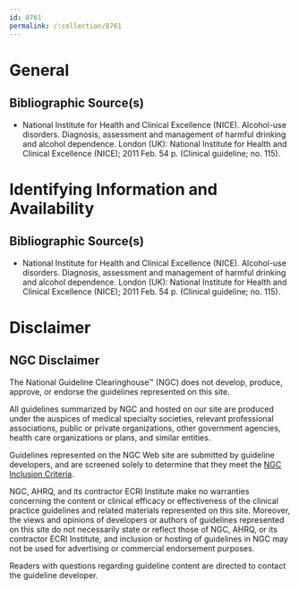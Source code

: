 ```yaml
---
id: 8761
permalink: /:collection/8761
---
```


# General

## Bibliographic Source(s)

- National Institute for Health and Clinical Excellence (NICE). Alcohol-use disorders. Diagnosis, assessment and management of harmful drinking and alcohol dependence. London (UK): National Institute for Health and Clinical Excellence (NICE); 2011 Feb. 54 p. (Clinical guideline; no. 115).

# Identifying Information and Availability

## Bibliographic Source(s)

- National Institute for Health and Clinical Excellence (NICE). Alcohol-use disorders. Diagnosis, assessment and management of harmful drinking and alcohol dependence. London (UK): National Institute for Health and Clinical Excellence (NICE); 2011 Feb. 54 p. (Clinical guideline; no. 115).

# Disclaimer

## NGC Disclaimer

The National Guideline Clearinghouse™ (NGC) does not develop, produce, approve, or endorse the guidelines represented on this site.

All guidelines summarized by NGC and hosted on our site are produced under the auspices of medical specialty societies, relevant professional associations, public or private organizations, other government agencies, health care organizations or plans, and similar entities.

Guidelines represented on the NGC Web site are submitted by guideline developers, and are screened solely to determine that they meet the [NGC Inclusion Criteria](/help-and-about/summaries/inclusion-criteria).

NGC, AHRQ, and its contractor ECRI Institute make no warranties concerning the content or clinical efficacy or effectiveness of the clinical practice guidelines and related materials represented on this site. Moreover, the views and opinions of developers or authors of guidelines represented on this site do not necessarily state or reflect those of NGC, AHRQ, or its contractor ECRI Institute, and inclusion or hosting of guidelines in NGC may not be used for advertising or commercial endorsement purposes.

Readers with questions regarding guideline content are directed to contact the guideline developer.

